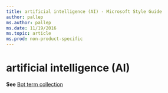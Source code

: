 ```yaml
---
title: artificial intelligence (AI) - Microsoft Style Guide
author: pallep
ms.author: pallep
ms.date: 11/19/2016
ms.topic: article
ms.prod: non-product-specific
---
```


# artificial intelligence (AI)

**See** [Bot term collection](/style-guide/a-z-word-list-term-collections/term-collections/bot-terms)
